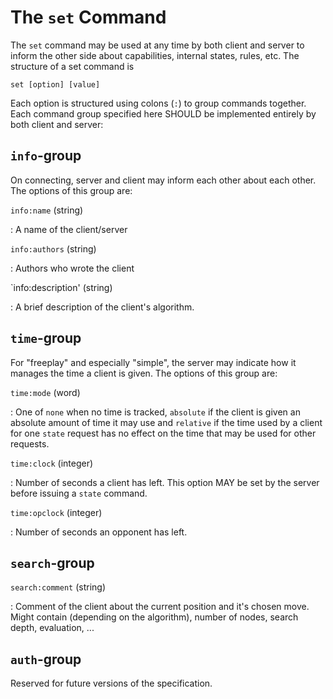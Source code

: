 The `set` Command
=================

The `set` command may be used at any time by both client and server to
inform the other side about capabilities, internal states, rules,
etc. The structure of a set command is

	set [option] [value]

Each option is structured using colons (`:`) to group commands
together. Each command group specified here SHOULD be implemented
entirely by both client and server:

`info`-group
------------

On connecting, server and client may inform each other about each other. The
options of this group are:

`info:name` (string)

: A name of the client/server

`info:authors` (string)

: Authors who wrote the client

`info:description' (string)

: A brief description of the client's algorithm.

`time`-group
------------

For "freeplay" and especially "simple", the server may indicate how it
manages the time a client is given. The options of this group are:

`time:mode` (word)

: One of `none` when no time is tracked, `absolute` if the client is
  given an absolute amount of time it may use and `relative` if the
  time used by a client for one `state` request has no effect on the
  time that may be used for other requests.
  
`time:clock` (integer)

: Number of seconds a client has left. This option MAY be set by the
  server before issuing a `state` command.
  
`time:opclock` (integer)

: Number of seconds an opponent has left.

`search`-group
------------

`search:comment` (string)

: Comment of the client about the current position and it's chosen move.
  Might contain (depending on the algorithm), number of nodes, search depth, evaluation, ...

`auth`-group
------------

Reserved for future versions of the specification.

